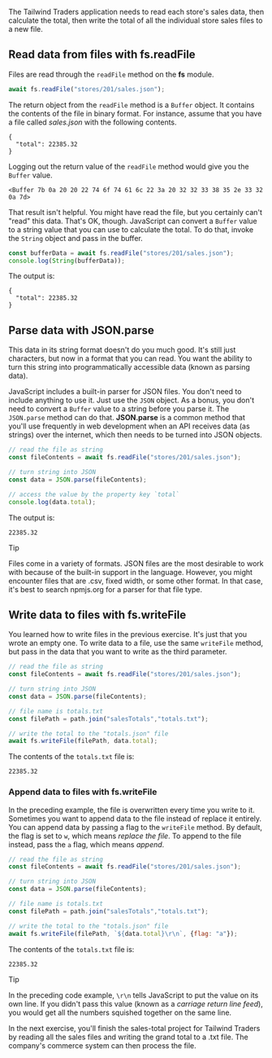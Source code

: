 The Tailwind Traders application needs to read each store's sales data, then calculate the total, then write the total of all the individual store sales files to a new file. 

## Read data from files with fs.readFile

Files are read through the `readFile` method on the **fs** module.

```javascript
await fs.readFile("stores/201/sales.json");
```

The return object from the `readFile` method is a `Buffer` object. It contains the contents of the file in binary format. For instance, assume that you have a file called *sales.json* with the following contents.

```
{
  "total": 22385.32
}
```

Logging out the return value of the `readFile` method would give you the `Buffer` value.

```console
<Buffer 7b 0a 20 20 22 74 6f 74 61 6c 22 3a 20 32 32 33 38 35 2e 33 32 0a 7d>
```

That result isn't helpful. You might have read the file, but you certainly can't "read" this data. That's OK, though. JavaScript can convert a `Buffer` value to a string value that you can use to calculate the total. To do that, invoke the `String` object and pass in the buffer.

```javascript
const bufferData = await fs.readFile("stores/201/sales.json");
console.log(String(bufferData));
```

The output is: 

```console
{
  "total": 22385.32
}
```

## Parse data with JSON.parse

This data in its string format doesn't do you much good. It's still just characters, but now in a format that you can read. You want the ability to turn this string into programmatically accessible data (known as parsing data). 

JavaScript includes a built-in parser for JSON files. You don't need to include anything to use it. Just use the `JSON` object. As a bonus, you don't need to convert a `Buffer` value to a string before you parse it. The `JSON.parse` method can do that. **JSON.parse** is a common method that you'll use frequently in web development when an API receives data (as strings) over the internet, which then needs to be turned into JSON objects.

```javascript
// read the file as string
const fileContents = await fs.readFile("stores/201/sales.json");

// turn string into JSON
const data = JSON.parse(fileContents);

// access the value by the property key `total`
console.log(data.total);
```

The output is: 

```console
22385.32
```

> [!TIP]
> Files come in a variety of formats. JSON files are the most desirable to work with because of the built-in support in the language. However, you might encounter files that are .csv, fixed width, or some other format. In that case, it's best to search npmjs.org for a parser for that file type.

## Write data to files with fs.writeFile

You learned how to write files in the previous exercise. It's just that you wrote an empty one. To write data to a file, use the same `writeFile` method, but pass in the data that you want to write as the third parameter.

```javascript
// read the file as string
const fileContents = await fs.readFile("stores/201/sales.json");

// turn string into JSON
const data = JSON.parse(fileContents);

// file name is totals.txt
const filePath = path.join("salesTotals","totals.txt");

// write the total to the "totals.json" file
await fs.writeFile(filePath, data.total);
```

The contents of the `totals.txt` file is:

```text
22385.32
```

### Append data to files with fs.writeFile

In the preceding example, the file is overwritten every time you write to it. Sometimes you want to append data to the file instead of replace it entirely. You can append data by passing a flag to the `writeFile` method. By default, the flag is set to `w`, which means _replace the file_. To append to the file instead, pass the `a` flag, which means _append_.

```javascript
// read the file as string
const fileContents = await fs.readFile("stores/201/sales.json");

// turn string into JSON
const data = JSON.parse(fileContents);

// file name is totals.txt
const filePath = path.join("salesTotals","totals.txt");

// write the total to the "totals.json" file
await fs.writeFile(filePath, `${data.total}\r\n`, {flag: "a"});
```

The contents of the `totals.txt` file is:

```text
22385.32
```

> [!TIP]
> In the preceding code example, `\r\n` tells JavaScript to put the value on its own line. If you didn't pass this value (known as a *carriage return line feed*), you would get all the numbers squished together on the same line.

In the next exercise, you'll finish the sales-total project for Tailwind Traders by reading all the sales files and writing the grand total to a .txt file. The company's commerce system can then process the file.
